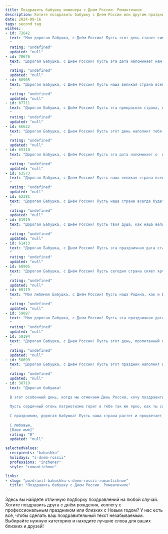 ```yaml
---
title: Поздравить бабушку инженера с Днем России. Романтичное
description: Хотите поздравить бабушку с Днем России или другим праздником? Наш ИИ создаст незабываемое поздравление, а вы обязательно выделитесь среди других.  
date: 2024-09-16
tags: second tag
wishes:
- id: 72642
  text: "Моя дорогая Бабушка, с Днём России! Пусть этот день станет символом твоей несокрушимой силы духа, творческого потенциала, как у настоящего инженера, и безграничной любви к нашей Родине.
  "
  rating: "undefined"
  updated: "null"
- id: 70676
  text: "Дорогая Бабушка, с Днем России! Пусть эта дата напоминает нам о величии нашей Родины, о силе духа и  неугасимой любви к нашей земле. Желаю тебе, как настоящему инженеру, чтобы все твои замыслы воплощались в жизнь, а твоё сердце всегда было наполнено гордостью за наш прекрасный край.
  "
  rating: "undefined"
  updated: "null"
- id: 68905
  text: "Дорогая Бабушка, с Днём России! Пусть наша великая страна всегда будет для нас символом надежды, любви и вдохновения. Пусть ваша жизнь, полная мудрости и инженерного таланта, продолжает радовать нас своими  достижениями и открытиями. С праздником!
  "
  rating: "undefined"
  updated: "null"
- id: 67711
  text: "Дорогая Бабушка, с Днём России! Пусть эта прекрасная страна, которую ты так любишь, всегда дарит тебе мир, радость и вдохновение. Твой инженерный ум и талант – это настоящая гордость для всех нас. Мы любим тебя безмерно!
  "
  rating: "undefined"
  updated: "null"
- id: 66622
  text: "Дорогая Бабушка, с Днем России! Пусть этот день наполнит тебя теплом любви, как и все те годы, что ты посвятила своей стране. Твой инженерный ум, твоя стойкость и мудрость - настоящая опора для всех нас. Пусть в твоем сердце всегда цветет гордость за родину, а глаза светятся оптимизмом и любовью. С праздником!
  "
  rating: "undefined"
  updated: "null"
- id: 65310
  text: "Дорогая Бабушка, с Днём России! Пусть эта дата напоминает о  великой силе нашей Родины, о ее красоте и вечной молодости. Желаю, чтобы в твоей душе всегда царила гармония, а сердце билось в унисон с ритмом России, как великий инженер управляет сложным механизмом. С праздником!
  "
  rating: "undefined"
  updated: "null"
- id: 63573
  text: "Дорогая Бабушка, с Днем России! Пусть наша великая страна всегда сияет яркими красками, а ты, как настоящий инженер своей судьбы, строишь мосты к счастью и процветанию. Пусть любовь и гармония всегда будут рядом с тобой!
  "
  rating: "undefined"
  updated: "null"
- id: 62381
  text: "Дорогая Бабушка, с Днём России! Пусть наша страна всегда будет сильной и процветающей, как твои золотые руки, которые создавали уют и тепло нашей семье. Поздравляем тебя с праздником, наша любимая инженер-мечтательница!
  "
  rating: "undefined"
  updated: "null"
- id: 61919
  text: "Дорогая Бабушка, с Днём России! Пусть твоя душа, как наша великая страна, всегда будет полна оптимизма, тепла и любви. Пусть твои инженерные таланты и знания вдохновляют нас на новые свершения и открытия!
  "
  rating: "undefined"
  updated: "null"
- id: 61413
  text: "Дорогая Бабушка, с Днем России! Пусть эта праздничная дата станет символом вашей неиссякаемой энергии, творческого таланта и любви к нашей Родине. Вы, как истинный инженер,  создали крепкий фундамент для нашей семьи, наполняя ее теплом и заботой. С праздником, любимая!
  "
  rating: "undefined"
  updated: "null"
- id: 60905
  text: "Дорогая Бабушка, с Днём России! Пусть сегодня страна сияет ярче, чем когда-либо, а твоя душа наполнится теплом и любовью, как весенний сад цветами. Ты - настоящий инженер жизни, строящий крепкие мосты любви и заботы. Спасибо за твою мудрость и нежность. С праздником!
  "
  rating: "undefined"
  updated: "null"
- id: 60119
  text: "Моя любимая Бабушка, с Днём России! Пусть наша Родина, как и Вы, всегда будет сильной, мудрой и прекрасной. Ваша инженерная душа, которая творит чудеса, - это настоящая гордость нашей страны. Желаю Вам яркого праздника, наполненного любовью, теплом и светлыми надеждами!
  "
  rating: "undefined"
  updated: "null"
- id: 59897
  text: "Моя дорогая Бабушка, с Днем России! Пусть эта праздничная дата напомнит тебе о силе духа, о любви к Родине и о том, как ты, инженер по призванию, всегда строила,  создавала, служила России,  вкладывая в это любовь и  нежность, подобные твоей душе.
  "
  rating: "undefined"
  updated: "null"
- id: 59194
  text: "Дорогая Бабушка, с Днем России! Пусть этот день, пропитанный любовью к Родине, принесет Вам радость и тепло. Вы – настоящий инженер, творец и строитель,  Ваша душа сильна и красива, как русская природа. Пусть  жизнь будет полна  светлых моментов и  крепких объятий.
  "
  rating: "undefined"
  updated: "null"
- id: 58699
  text: "Дорогая Бабушка, с Днём России! Пусть этот праздник наполнит вашу жизнь нежностью и гордостью за нашу великую Родину. Пусть ваши руки, которые строили будущее, всегда будут сильными и ловкими, подобно талантливому инженеру, каким вы всегда были. Желаю вам крепкого здоровья, радости и мирного неба над головой!
  "
  rating: "undefined"
  updated: "null"
- id: 38719
  text: "Дорогая бабушка!
  
  В этот особенный день, когда мы отмечаем День России, хочу поздравить тебя от всего сердца. Ты — настоящая жемчужина нашей семьи, а твой жизненный опыт и мудрость вдохновляют нас каждый день. Как инженер, ты построила не только прекрасные конструкции, но и крепкие связи между нами, создав уютный мир, полный любви и заботы.
  
  Пусть сердечный огонь патриотизма горит в тебе так же ярко, как ты согреваешь наши души. Желаю, чтобы каждый новый день приносил тебе радость, а в глазах снова загорались искры счастья. Спасибо за все, что ты делаешь для нас, и за ту любовь, которую ты щедро даришь.
  
  С праздником, дорогая бабушка! Пусть наша страна растет и процветает, а твое сердце всегда наполняется гордостью за её достижения!
  
  С любовью,
  [Ваше имя]"
  rating: "0"
  updated: "null"

selectedValues:
  recipients: "babushku"
  holidays: "s-dnem-rossii"
  professions: "inzhener"
  style: "romantichnoe"

links:
- slug: "pozdravit-babushku-s-dnem-rossii-romantichnoe"
  title: "Поздравить бабушку с Днем России. Романтичное"
---
```


Здесь вы найдете отличную подборку поздравлений на любой случай. 
Хотите поздравить друга с днём рождения, коллегу с профессиональным праздником или близких с Новым годом? У нас есть всё, чтобы сделать ваш поздравительный текст незабываемым. Выбирайте нужную категорию и находите лучшие слова для ваших близких и друзей!
